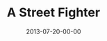 ---
layout: message
category: message
series: "God Is ____"
title: "A Street Fighter"
date: 2013-07-20-00-00
message_id: 799
audio-description: "Steven Manuel talks about how God is like a street fighter."
audio: "http://www.crossroads.net/players/media/hq/god_is_02.mp3"
audio-title: "A Street Fighter"
audio-duration: "47:59"
program-description: "Program God Is___ WK 2"
program: "http://www.crossroads.net/players/media/hq/07_20-21_13Program_LO.pdf"
program-title: "A Street Fighter"
video-description: "Steven Manuel talks about how God is like a street fighter."
video-title: "A Street Fighter"
video: "https://s3.amazonaws.com/crossroadsvideomessages/god_is_02.mp4"
video-poster: "https://www.crossroads.net/uploadedfiles/god_is_still_02.jpg"
---